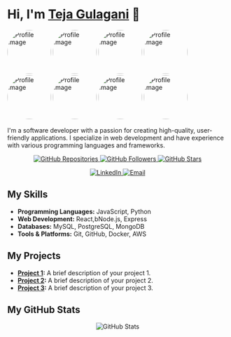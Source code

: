 # Hi, I'm [Teja Gulagani](https://github.com/tejababu846) 👋
<img src="https://res.cloudinary.com/dhzqndogf/image/upload/v1709145627/Untitled_on7pr2.jpg" alt="Profile Image" width="100" style="border-radius: 50%; object-fit: cover;">  <img src="https://res.cloudinary.com/dhzqndogf/image/upload/v1709145627/Untitled_on7pr2.jpg" alt="Profile Image" width="100" style="border-radius: 50%; object-fit: cover;">   <img src="https://res.cloudinary.com/dhzqndogf/image/upload/v1709145627/Untitled_on7pr2.jpg" alt="Profile Image" width="100" style="border-radius: 50%; object-fit: cover;"> <img src="https://res.cloudinary.com/dhzqndogf/image/upload/v1709145627/Untitled_on7pr2.jpg" alt="Profile Image" width="100" style="border-radius: 50%; object-fit: cover;"> <img src="https://res.cloudinary.com/dhzqndogf/image/upload/v1709145627/Untitled_on7pr2.jpg" alt="Profile Image" width="100" style="border-radius: 50%; object-fit: cover;"> <img src="https://res.cloudinary.com/dhzqndogf/image/upload/v1709145627/Untitled_on7pr2.jpg" alt="Profile Image" width="100" style="border-radius: 50%; object-fit: cover;"> <img src="https://res.cloudinary.com/dhzqndogf/image/upload/v1709145627/Untitled_on7pr2.jpg" alt="Profile Image" width="100" style="border-radius: 50%; object-fit: cover;"> <img src="https://res.cloudinary.com/dhzqndogf/image/upload/v1709145627/Untitled_on7pr2.jpg" alt="Profile Image" width="100" style="border-radius: 50%; object-fit: cover;"> 



I'm a software developer with a passion for creating high-quality, user-friendly applications. I specialize in web development and have experience with various programming languages and frameworks.

<p align="center">
  <a href="https://github.com/tejababu846?tab=repositories">
    <img alt="GitHub Repositories" src="https://img.shields.io/badge/Repositories-70+-blue?style=for-the-badge&logo=github&logoColor=white" />
  </a>
  <a href="https://github.com/tejababu846?tab=followers">
    <img alt="GitHub Followers" src="https://img.shields.io/github/followers/tejababu846?label=Followers&style=for-the-badge&logo=github&logoColor=white" />
  </a>
  <a href="https://github.com/tejababu846?tab=stars">
    <img alt="GitHub Stars" src="https://img.shields.io/github/stars/tejababu846?label=Stars&style=for-the-badge&logo=github&logoColor=white" />
  </a>
</p>

<p align="center">
  <a href="https://www.linkedin.com/in/teja-gulagani-0a1338274/">
    <img alt="LinkedIn" src="https://img.shields.io/badge/LinkedIn-Connect-blue?style=for-the-badge&logo=linkedin&logoColor=white" />
  </a>
  <a href="mailto:tejababu08@gmail.com">
    <img alt="Email" src="https://img.shields.io/badge/Email-Contact-blue?style=for-the-badge&logo=gmail&logoColor=white" />
  </a>
</p>

## My Skills

- **Programming Languages:** JavaScript, Python
- **Web Development:** React,bNode.js, Express
- **Databases:** MySQL, PostgreSQL, MongoDB
- **Tools & Platforms:** Git, GitHub, Docker, AWS

## My Projects

- **[Project 1](https://github.com/tejababu846/E-Commerce-Next-Level):** A brief description of your project 1.
- **[Project 2](https://github.com/tejababu846/Jobby-App):** A brief description of your project 2.
- **[Project 3](https://github.com/tejababu846/Movie-App):** A brief description of your project 3.

## My GitHub Stats

<p align="center">
  <img alt="GitHub Stats" src="https://github-readme-stats.vercel.app/api?username=tejababu846&show_icons=true&theme=tokyonight" />
</p>
